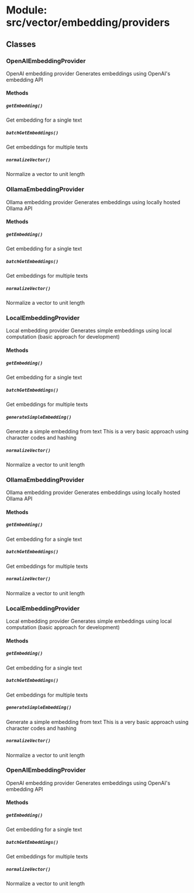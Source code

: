 # Module: src/vector/embedding/providers

## Classes

### OpenAIEmbeddingProvider

OpenAI embedding provider
Generates embeddings using OpenAI's embedding API

#### Methods

##### `getEmbedding()`

Get embedding for a single text

##### `batchGetEmbeddings()`

Get embeddings for multiple texts

##### `normalizeVector()`

Normalize a vector to unit length


### OllamaEmbeddingProvider

Ollama embedding provider
Generates embeddings using locally hosted Ollama API

#### Methods

##### `getEmbedding()`

Get embedding for a single text

##### `batchGetEmbeddings()`

Get embeddings for multiple texts

##### `normalizeVector()`

Normalize a vector to unit length


### LocalEmbeddingProvider

Local embedding provider
Generates simple embeddings using local computation (basic approach for development)

#### Methods

##### `getEmbedding()`

Get embedding for a single text

##### `batchGetEmbeddings()`

Get embeddings for multiple texts

##### `generateSimpleEmbedding()`

Generate a simple embedding from text
This is a very basic approach using character codes and hashing

##### `normalizeVector()`

Normalize a vector to unit length


### OllamaEmbeddingProvider

Ollama embedding provider
Generates embeddings using locally hosted Ollama API

#### Methods

##### `getEmbedding()`

Get embedding for a single text

##### `batchGetEmbeddings()`

Get embeddings for multiple texts

##### `normalizeVector()`

Normalize a vector to unit length


### LocalEmbeddingProvider

Local embedding provider
Generates simple embeddings using local computation (basic approach for development)

#### Methods

##### `getEmbedding()`

Get embedding for a single text

##### `batchGetEmbeddings()`

Get embeddings for multiple texts

##### `generateSimpleEmbedding()`

Generate a simple embedding from text
This is a very basic approach using character codes and hashing

##### `normalizeVector()`

Normalize a vector to unit length


### OpenAIEmbeddingProvider

OpenAI embedding provider
Generates embeddings using OpenAI's embedding API

#### Methods

##### `getEmbedding()`

Get embedding for a single text

##### `batchGetEmbeddings()`

Get embeddings for multiple texts

##### `normalizeVector()`

Normalize a vector to unit length



